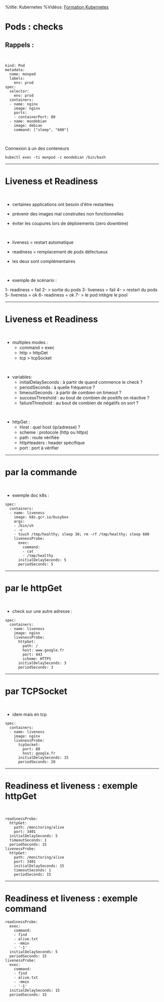 %title: Kubernetes 
%Vidéos: [Formation Kubernetes](https://www.youtube.com/playlist?list=PLn6POgpklwWqfzaosSgX2XEKpse5VY2v5)

# Pods : checks


## Rappels :

<br>

```
kind: Pod
metadata:
  name: monpod
  labels:
    env: prod
spec:
  selector:
    env: prod
  containers:
  - name: nginx
    image: nginx
    ports:
    - containerPort: 80
  - name: mondebian
    image: debian
    command: ["sleep", "600"]
```
<br>

Connexion à un des conteneurs 

```
kubectl exec -ti monpod -c mondebian /bin/bash
```

-------------------------------------------------------------------------

# Liveness et Readiness


<br>

* certaines applications ont besoin d'être restartées

* prévenir des images mal construites non fonctionnelles

* éviter les coupures lors de déploiements (zero downtime)

<br>

* liveness = restart automatique

* readiness = remplacement de pods défectueux

* les deux sont complémentaires

<br>

* exemple de scénario :

1- readiness = fail
2- > sortie du pods
3- liveness = fail
4- > restart du pods
5- liveness = ok
6- readiness = ok
7- > le pod intègre le pool

-------------------------------------------------------------------------

# Liveness et Readiness


<br>

* multiples modes :
	- command > exec
	- http > httpGet
	- tcp > tcpSocket

<br>

* variables:
	- initialDelaySeconds : à partir de quand commence le check ?
	- periodSeconds : à quelle fréquence ?
	- timeoutSeconds : à partir de combien on timeout ?
	- successThreshold : au bout de combien de positifs on réactive ?
	- failureThreshold : au bout de combien de négatifs on sort ?

<br>

* httpGet :
	- Host : quel host (ip/adresse) ?
	- scheme : protocole (http ou https)
	- path : route vérifiée
	- httpHeaders : header spécifique
	- port : port à vérifier

-------------------------------------------------------------------------


#  par la commande


<br>

* exemple doc k8s :

```
spec:
  containers:
  - name: liveness
    image: k8s.gcr.io/busybox
    args:
    - /bin/sh
    - -c
    - touch /tmp/healthy; sleep 30; rm -rf /tmp/healthy; sleep 600
    livenessProbe:
      exec:
        command:
        - cat
        - /tmp/healthy
      initialDelaySeconds: 5
      periodSeconds: 5
```

-----------------------------------------------------------------------


# par le httpGet


<br>

* check sur une autre adresse :

```
spec:
  containers:
  - name: liveness
    image: nginx
    livenessProbe:
      httpGet:
        path: /
        host: www.google.fr
        port: 443
        scheme: HTTPS
      initialDelaySeconds: 3
      periodSeconds: 3
```


-----------------------------------------------------------------------


# par TCPSocket

<br>

* idem mais en tcp

```
spec:
  containers:
  - name: liveness
    image: nginx
    livenessProbe:
      tcpSocket:
        port: 80
        host: google.fr
      initialDelaySeconds: 15
      periodSeconds: 20
```

----------------------------------------------------------------------


# Readiness et liveness : exemple httpGet


<br>

```
readinessProbe:
  httpGet:
    path: /monitoring/alive
    port: 3401
  initialDelaySeconds: 5
  timeoutSeconds: 1
  periodSeconds: 15
livenessProbe:
  httpGet:
    path: /monitoring/alive
    port: 3401
    initialDelaySeconds: 15
    timeoutSeconds: 1
    periodSeconds: 15
```

----------------------------------------------------------------------

# Readiness et liveness : exemple command


```
readinessProbe:
  exec:
    command:
    - find
    - alive.txt
    - -mmin
    - '-1'
  initialDelaySeconds: 5
  periodSeconds: 15
livenessProbe:
  exec:
    command:
    - find
    - alive.txt
    - -mmin
    - '-1'
  initialDelaySeconds: 15
  periodSeconds: 15
```
